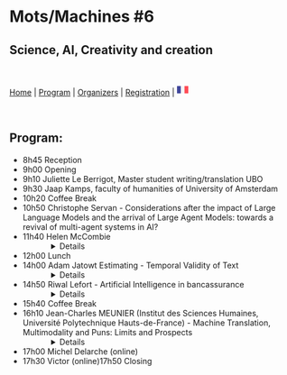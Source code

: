 # Mots/Machines #6
## Science, AI, Creativity and creation

<br>


[Home](index) | [Program](program) | [Organizers](orga) | [Registration](registration) | [<img src="FR.png" width="20">](../fr/orga)

<br>

## Program:

<ul>
<li>8h45 Reception</li>
<li>9h00 Opening</li>
<li>9h10 Juliette Le Berrigot, Master student writing/translation UBO</li>
<li>9h30 Jaap Kamps, faculty of humanities of University of Amsterdam</li>
<li>10h20 Coffee Break</li>
<li>10h50 Christophe Servan - Considerations after the impact of Large Language Models and the arrival of Large Agent Models: towards a revival of multi-agent systems in AI?</li>
<li>11h40 Helen McCombie        
        <details style="margin-left:50px"><summary> Details </summary>
                <b>Abstract:</b> <br> I explore some ways digital tools can create, assist and inspire song lyric writing by presenting some examples of language treatment tools specific to this activity and some experiments using generically-trained LLMs.

Many song styles pose constraints on the lyric text needed,  particularly in terms of word choice, including the selection of rhymes suitable for the subject context, and the adherence to stress patterns dictated by the music or existing lines of text. 
While digital tools can assist with these aspects, wholesale writing of complete sets of lyrics by LLM-based tools creates a paradox. The generic nature of responses tends to produce lyrics lacking in specifics that would otherwise add relatability, plausibility and memorability. Using Chat GPT I tested queries that could channel LLM output into something less generic.

Songwriters welcome AI tools with varying enthusiasm. I make a round-up of some impressions gathered among an online songwriting community. 

Finally, I take look at a few examples of interactive and commercial applications.
                <br><br><b>Bio :</b><br> Helen McCombie works at the university translation bureau where she specialises in scientific text revision.  She is also an amateur musician.
</details> </li>

<li>12h00 Lunch</li>
<li>14h00 Adam Jatowt Estimating - Temporal Validity of Text
        <details style="margin-left:50px"><summary> Details </summary>
                <b>Abstract:</b><br>
        It is important to learn whether information is still valid or not for various downstream applications including recommender systems, information retrieval, and user state tracking on microblogs and via chatbot conversations. It is also beneficial to deeply understand the story by tracking implicit information about the durations of protagonists' activities and involved events. However, this kind of inference is still difficult for machines as it usually requires temporal commonsense knowledge and reasoning. We propose and investigate a series of novel tasks related to temporal commonsense reasoning such as temporal validity estimation, temporal validity reassessment, and temporal validity change prediction of an input text given some follow-up context. In essence, these tasks require inference whether actions expressed in text are still ongoing or have been completed, hence whether the describing them content remains valid, or has rather become obsolete, either due to the elapsed time or based on the provision of additional context. Additionally, we also discuss several novel datasets that we have constructed for probing LLMs and NLP models in general when it comes to temporal validity estimation and reasoning.
                <br><br><b>Bio :</b><br>
                Adam Jatowt is a Full Professor at the Department of Computer Science of the University of Innsbruck, Austria. He also serves as a Deputy Head of the Digital Science Center and Deputy Head of the Research Center Digital Humanities at the University of Innsbruck. Adam received his Ph.D. degree in Information Science & Technology from the University of Tokyo in 2005, and afterwards he worked at Kyoto University for 14 years, first as an Assistant and later as an Associate Professor. His research interests lie in the intersection of natural language processing, information retrieval and artificial intelligence. Adam is on the editorial board of IP&M, JASIST, IJDL, and JIIS journals, as well as serves as a Senior PC member of SIGIR, WSDM, CIKM, ECIR, SIGIR-AP and JCDL conferences. He is a recipient of the Friedrich Wilhelm Bessel Research Award by the Humboldt Society and the Karlsruhe Institute of Technology’s (KIT) International Excellence Fellowship.
        </details> </li>
        
<li>14h50 Riwal Lefort - Artificial Intelligence in bancassurance
        <details style="margin-left:50px"><summary> Details </summary>
                <b>Abstract:</b> <br> In this presentation, we address the subject of Artificial Intelligence (AI) in bancassurance.
After giving a vision of AI and a few general definitions, we present a large number of use cases specific to the bancassurance sector.
We will see that AI can occupy the entire information system, from the front office (customer relations) to the back office (data center management), via the middle offices (decision support).
We'll also see that all types of data are present: textual data (e-mails, news articles, etc.), images (invoice scans, account statements, etc.), bank transaction labels, etc.
Next, we'll look at the specifics and workflow of an AI project in bancassurance. Indeed, regulations impose strict constraints on the monitoring and explicability of AI models.
We conclude with a discussion on the adoption of generative AI: can it be used? What precautions need to be taken?
                <br><br><b>Bio :</b><br>
After 10 years of academic research in Machine Learning for computer vision, bioinformatics or underwater acoustics, Riwal LEFORT was recruited in 2017 at Crédit Mutuel Arkéa (CMA) to develop Artificial Intelligence (AI) in the group. His work at CMA focuses on setting up and monitoring AI projects, but he also takes part in internal AI training courses and helps formalize AI projects (procedures and protocols).
</details> </li>

<li>15h40 Coffee Break</li>
<li>16h10 Jean-Charles MEUNIER (Institut des Sciences Humaines, Université Polytechnique Hauts-de-France) - Machine Translation, Multimodality and Puns: Limits and Prospects</li>        
        <details style="margin-left:50px"><summary> Details </summary>
                <b>Abstract:</b> <br> As the focus of AI translation is primarily to transfer the sense rather than the sound, the translation of texts that include plays on language is a real challenge. This is made all the more difficult when puns rely on other modes, such as images in the case of subtitling. As Adrián Fuentes-Luque has shown in the case of films by the Marx Brothers, for example, the humour rests on the simultaneity of the image with the translated pun. These obstacles shall be explored through the case study of the short stop-motion animation Grocery Store Wars. The film uses the public’s knowledge of the famous Star Wars saga, in particular the opposition between a bright and a dark side, to denounce the use of genetically modified organisms and to promote the consumption of organic food. Machine translations by DeepL and ChatGPT shall be compared with human translations by students and by the presenter himself. This comparison shall be used not only to demonstrate the limits of machine translation, but also to suggest future developments.
                <br><br><b>Bio :</b><br> Jean-Charles Meunier teaches English language and culture, as well as translation studies, at the Université Polytechnique Hauts-de-France in Valenciennes. He has published several in-depth articles about Bob Dylan’s songs and has given talks on the topic at international conferences. His PhD thesis, entitled Multimodal Refractions of Bob Dylan in French Covers, explores Dylan's songs translated and performed in French over a time span of more than 50 years. In this study, he addresses issues related to metrics and musical adaptation, taking into account Dylan’s idiosyncrasies. He approaches the topic of song translation through the lens of multimodality, i.e. investigating the relationships between text, voice, music and sound and how these converge to create meaning. Great attention is also paid to historical and cultural contexts, in particular to the way culture specific references are transferred within or between modes.
</details> </li>
<li>17h00 Michel Delarche (online)</li>
<li>17h30 Victor (online)17h50 Closing</li>
</ul>
